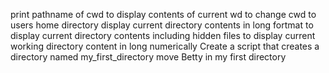 print pathname of cwd
to display contents of current wd
to change cwd to users home directory
display current directory contents in long fortmat
to display current directory contents including hidden files
to display current working directory content in long numerically
Create a script that creates a directory named my_first_directory
move Betty in my first directory

